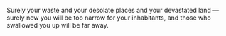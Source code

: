 Surely your waste and your desolate places and your devastated land — surely now you will be too narrow for your inhabitants, and those who swallowed you up will be far away.
